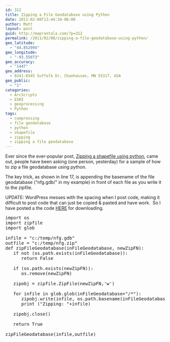 ```yaml
---
id: 312
title: Zipping a File Geodatabase using Python
date: 2011-02-08T13:44:34-06:00
author: Matt
layout: post
guid: http://maprantala.com/?p=312
permalink: /2011/02/08/zipping-a-file-geodatabase-using-python/
geo_latitude:
  - "44.852994"
geo_longitude:
  - "-93.55073"
geo_accuracy:
  - "1447"
geo_address:
  - 8341-8345 Suffolk Dr, Chanhassen, MN 55317, USA
geo_public:
  - "1"
categories:
  - ArcScripts
  - ESRI
  - geoprocessing
  - Python
tags:
  - compressing
  - file geodatabase
  - python
  - shapefile
  - zipping
  - zipping a file geodatabase
---
```

Ever since the ever-popular post, [Zipping a shapefile using python](http://maprantala.com/2010/12/10/zipping-a-shapefile-using-python/), came out, people have been asking (one person, yesterday) for a sample of how to zip a file geodatabase using python.

The key trick, as shown in line 17, is appending the basename of the file geodatabase (&#8220;nfg.gdb/&#8221; in my example) in front of each file as you write it to the zipfile.

UPDATE: WordPress messes with the spacing when I post code, making it difficult to post code that can just be copied & pasted and have work.  So I have posted a the code [HERE](http://dl.dropbox.com/u/22241283/NodeDangles/20110208_Sample_Zip_FileGeodatabase.zip) for downloading.

<pre>import os
import zipfile
import glob

infile = "c:/temp/nfg.gdb"
outfile = "c:/temp/nfg.zip"
def zipFileGeodatabase(inFileGeodatabase, newZipFN):
   if not (os.path.exists(inFileGeodatabase)):
      return False

   if (os.path.exists(newZipFN)):
      os.remove(newZipFN)

   zipobj = zipfile.ZipFile(newZipFN,'w')

   for infile in glob.glob(inFileGeodatabase+"/*"):
      zipobj.write(infile, os.path.basename(inFileGeodatabase)+"/"+os.path.basename(infile), zipfile.ZIP_DEFLATED)
      print ("Zipping: "+infile)

   zipobj.close()

   return True

zipFileGeodatabase(infile,outfile)

</pre>

<div id="geo-post-312" class="geo geo-post" style="display: none">
  <span class="latitude">44.852994</span><span class="longitude">-93.55073</span>
</div>